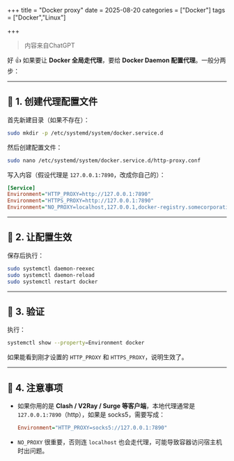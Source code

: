 +++
title = "Docker proxy"
date = 2025-08-20
categories = ["Docker"]
tags = ["Docker","Linux"]

+++

> 内容来自ChatGPT

好 👍 如果要让 **Docker 全局走代理**，要给 **Docker Daemon 配置代理**。一般分两步：

------

## 🔧 1. 创建代理配置文件

首先新建目录（如果不存在）：

```bash
sudo mkdir -p /etc/systemd/system/docker.service.d
```

然后创建配置文件：

```bash
sudo nano /etc/systemd/system/docker.service.d/http-proxy.conf
```

写入内容（假设代理是 `127.0.0.1:7890`，改成你自己的）：

```ini
[Service]
Environment="HTTP_PROXY=http://127.0.0.1:7890"
Environment="HTTPS_PROXY=http://127.0.0.1:7890"
Environment="NO_PROXY=localhost,127.0.0.1,docker-registry.somecorporation.com"
```

------

## 🔧 2. 让配置生效

保存后执行：

```bash
sudo systemctl daemon-reexec
sudo systemctl daemon-reload
sudo systemctl restart docker
```

------

## 🔧 3. 验证

执行：

```bash
systemctl show --property=Environment docker
```

如果能看到刚才设置的 `HTTP_PROXY` 和 `HTTPS_PROXY`，说明生效了。

------

## 🔧 4. 注意事项

- 如果你用的是 **Clash / V2Ray / Surge 等客户端**，本地代理通常是 `127.0.0.1:7890`（http），如果是 socks5，需要写成：

  ```ini
  Environment="HTTP_PROXY=socks5://127.0.0.1:7890"
  ```

- `NO_PROXY` 很重要，否则连 `localhost` 也会走代理，可能导致容器访问宿主机时出问题。


